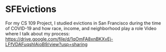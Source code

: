 # SFEvictions
For my CS 109 Project, I studied evictions in San Francisco during the time of COVID-19 and how race, income, and neighborhood play a  role
Video where I talk about my process: https://drive.google.com/file/d/1qOmFA8xnBKXvEj-LFfVDAFuqshlAioB9/view?usp=sharing
